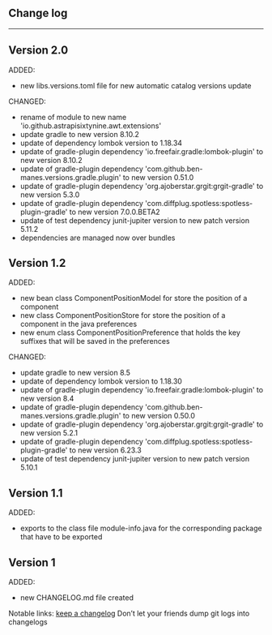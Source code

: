## Change log
----------------------

Version 2.0
-------------

ADDED:

- new libs.versions.toml file for new automatic catalog versions update

CHANGED:

- rename of module to new name 'io.github.astrapisixtynine.awt.extensions'
- update gradle to new version 8.10.2
- update of dependency lombok version to 1.18.34
- update of gradle-plugin dependency 'io.freefair.gradle:lombok-plugin' to new version 8.10.2
- update of gradle-plugin dependency 'com.github.ben-manes.versions.gradle.plugin' to new version 0.51.0
- update of gradle-plugin dependency 'org.ajoberstar.grgit:grgit-gradle' to new version 5.3.0
- update of gradle-plugin dependency 'com.diffplug.spotless:spotless-plugin-gradle' to new version 7.0.0.BETA2
- update of test dependency junit-jupiter version to new patch version 5.11.2
- dependencies are managed now over bundles

Version 1.2
-------------

ADDED:

- new bean class ComponentPositionModel for store the position of a component
- new class ComponentPositionStore for store the position of a component in the java preferences
- new enum class ComponentPositionPreference that holds the key suffixes that will be saved in the preferences

CHANGED:

- update gradle to new version 8.5
- update of dependency lombok version to 1.18.30
- update of gradle-plugin dependency 'io.freefair.gradle:lombok-plugin' to new version 8.4
- update of gradle-plugin dependency 'com.github.ben-manes.versions.gradle.plugin' to new version 0.50.0
- update of gradle-plugin dependency 'org.ajoberstar.grgit:grgit-gradle' to new version 5.2.1
- update of gradle-plugin dependency 'com.diffplug.spotless:spotless-plugin-gradle' to new version 6.23.3
- update of test dependency junit-jupiter version to new patch version 5.10.1

Version 1.1
-------------

ADDED:

- exports to the class file module-info.java for the corresponding package that have to be exported

Version 1
-------------

ADDED:

- new CHANGELOG.md file created

Notable links:
[keep a changelog](http://keepachangelog.com/en/1.0.0/) Don’t let your friends dump git logs into changelogs
